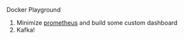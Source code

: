 Docker Playground

1. Minimize [prometheus](https://github.com/vegasbrianc/prometheus) and build some custom dashboard
2. Kafka!
